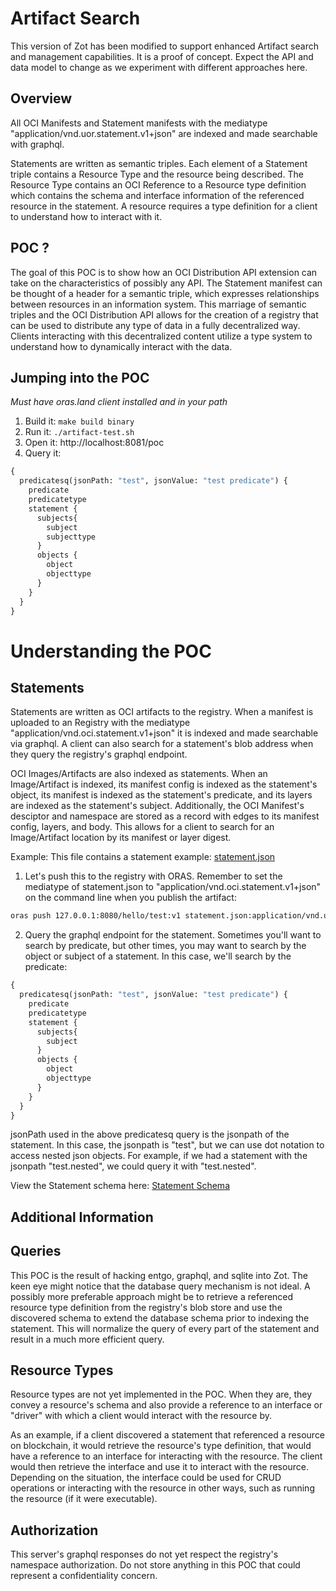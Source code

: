 # Artifact Search

This version of Zot has been modified to support enhanced Artifact search and management capabilities. It is a proof of concept. Expect the API and data model to change as we experiment with different approaches here. 

## Overview

All OCI Manifests and Statement manifests with the mediatype "application/vnd.uor.statement.v1+json" are indexed and made searchable with graphql.

Statements are written as semantic triples. Each element of a Statement triple contains a Resource Type and the resource being described. The Resource Type contains an OCI Reference to a Resource type definition which contains the schema and interface information of the referenced resource in the statement. A resource requires a type definition for a client to understand how to interact with it. 

## POC ?
The goal of this POC is to show how an OCI Distribution API extension can take on the characteristics of possibly any API. The Statement manifest can be thought of a header for a semantic triple, which expresses relationships between resources in an information system. This marriage of semantic triples and the OCI Distribution API allows for the creation of a registry that can be used to distribute any type of data in a fully decentralized way. Clients interacting with this decentralized content utilize a type system to understand how to dynamically interact with the data.

## Jumping into the POC
*Must have oras.land client installed and in your path*
1. Build it: `make build binary`
2. Run it: `./artifact-test.sh`
3. Open it: http://localhost:8081/poc
4. Query it:
```graphql
{
  predicatesq(jsonPath: "test", jsonValue: "test predicate") {
    predicate
    predicatetype
    statement {
      subjects{
        subject
        subjecttype
      }
      objects {
        object
        objecttype
      }
    }
  }
}
```
# Understanding the POC
## Statements
Statements are written as OCI artifacts to the registry. When a manifest is uploaded to an Registry with the mediatype "application/vnd.oci.statement.v1+json" it is indexed and made searchable via graphql. A client can also search for a statement's blob address when they query the registry's graphql endpoint.

OCI Images/Artifacts are also indexed as statements. When an Image/Artifact is indexed, its manifest config is indexed as the statement's object, its manifest is indexed as the statement's predicate, and its layers are indexed as the statement's subject. Additionally, the OCI Manifest's desciptor and namespace are stored as a record with edges to its manifest config, layers, and body. This allows for a client to search for an Image/Artifact location by its manifest or layer digest.

Example:
This file contains a statement example: [statement.json](./statement.json)

1. Let's push this to the registry with ORAS. Remember to set the mediatype of statement.json to "application/vnd.oci.statement.v1+json" on the command line when you publish the artifact:
```bash
oras push 127.0.0.1:8080/hello/test:v1 statement.json:application/vnd.uor.statement.v1+json --plain-http --verbose
```
2. Query the graphql endpoint for the statement. Sometimes you'll want to search by predicate, but other times, you may want to search by the object or subject of a statement. In this case, we'll search by the predicate:
```graphql
{
  predicatesq(jsonPath: "test", jsonValue: "test predicate") {
    predicate
    predicatetype
    statement {
      subjects{
        subject
      }
      objects {
        object
        objecttype
      }
    }
  }
}
```
jsonPath used in the above predicatesq query is the jsonpath of the statement. In this case, the jsonpath is "test", but we can use dot notation to access nested json objects. For example, if we had a statement with the jsonpath "test.nested", we could query it with "test.nested".

View the Statement schema here: [Statement Schema](./pkg/search/schema/statement_index.go)

## Additional Information
## Queries
This POC is the result of hacking entgo, graphql, and sqlite into Zot. The keen eye might notice that the database query mechanism is not ideal. A possibly more preferable approach might be to retrieve a referenced resource type definition from the registry's blob store and use the discovered schema to extend the database schema prior to indexing the statement. This will normalize the query of every part of the statement and result in a much more efficient query.

## Resource Types

Resource types are not yet implemented in the POC. When they are, they convey a resource's schema and also provide a reference to an interface or "driver" with which a client would interact with the resource by. 

As an example, if a client discovered a statement that referenced a resource on blockchain, it would retrieve the resource's type definition, that would have a reference to an interface for interacting with the resource. The client would then retrieve the interface and use it to interact with the resource. Depending on the situation, the interface could be used for CRUD operations or interacting with the resource in other ways, such as running the resource (if it were executable).

## Authorization
This server's graphql responses do not yet respect the registry's namespace authorization. Do not store anything in this POC that could represent a confidentiality concern.
